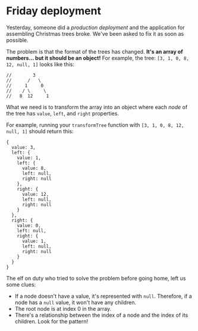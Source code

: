 # Friday deployment

Yesterday, someone did a *production deployment* and the application for assembling Christmas trees broke. We've been asked to fix it as soon as possible.

The problem is that the format of the trees has changed. **It's an array of numbers… but it should be an object!** For example, the tree: `[3, 1, 0, 8, 12, null, 1]` looks like this:

```
//        3
//      /   \
//     1     0
//    / \     \
//   8  12     1
```

What we need is to transform the array into an object where each *node* of the tree has `value`, `left`, and `right` properties.

For example, running your `transformTree` function with `[3, 1, 0, 8, 12, null, 1]` should return this:

```
{
  value: 3,
  left: {
    value: 1,
    left: {
      value: 8,
      left: null,
      right: null
    },
    right: {
      value: 12,
      left: null,
      right: null
    }
  },
  right: {
    value: 0,
    left: null,
    right: {
      value: 1,
      left: null,
      right: null
    }
  }
}
```

The elf on duty who tried to solve the problem before going home, left us some clues:

- If a node doesn't have a value, it's represented with `null`. Therefore, if a node has a `null` value, it won't have any children.
- The root node is at index 0 in the array.
- There's a relationship between the index of a node and the index of its children. Look for the pattern!